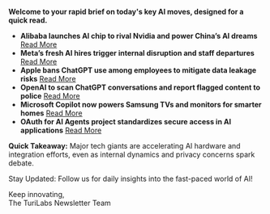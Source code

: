 **Welcome to your rapid brief on today's key AI moves, designed for a quick read.**

- **Alibaba launches AI chip to rival Nvidia and power China’s AI dreams** [Read More](https://www.wsj.com/tech/ai/alibaba-ai-chip-nvidia-f5dc96e3)
- **Meta’s fresh AI hires trigger internal disruption and staff departures** [Read More](https://arstechnica.com/ai/2025/08/zuckerbergs-ai-hires-disrupt-meta-with-swift-exits-and-threats-to-leave/)
- **Apple bans ChatGPT use among employees to mitigate data leakage risks** [Read More](https://www.wsj.com/tech/apple-restricts-use-of-chatgpt-joining-other-companies-wary-of-leaks-d44d7d34)
- **OpenAI to scan ChatGPT conversations and report flagged content to police** [Read More](https://futurism.com/openai-scanning-conversations-police)
- **Microsoft Copilot now powers Samsung TVs and monitors for smarter homes** [Read More](https://www.theverge.com/news/767078/microsoft-samsung-tv-copilot-ai-assistant-launch)
- **OAuth for AI Agents project standardizes secure access in AI applications** [Read More](https://github.com/kagehq/keys)

**Quick Takeaway:** Major tech giants are accelerating AI hardware and integration efforts, even as internal dynamics and privacy concerns spark debate.

Stay Updated: Follow us for daily insights into the fast-paced world of AI! 

Keep innovating,  
The TuriLabs Newsletter Team